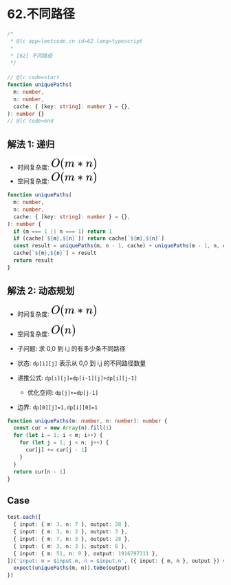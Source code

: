 # 62.不同路径

```ts
/*
 * @lc app=leetcode.cn id=62 lang=typescript
 *
 * [62] 不同路径
 */

// @lc code=start
function uniquePaths(
  m: number,
  n: number,
  cache: { [key: string]: number } = {},
): number {}
// @lc code=end
```

## 解法 1: 递归

- 时间复杂度: <!-- $O(m*n)$ --> <img style="transform: translateY(0.1em); background: white;" src="svg/o-m-multiply-n.svg" alt="O(m*n)">
- 空间复杂度: <!-- $O(m*n)$ --> <img style="transform: translateY(0.1em); background: white;" src="svg/o-m-multiply-n.svg" alt="O(m*n)">

```ts
function uniquePaths(
  m: number,
  n: number,
  cache: { [key: string]: number } = {},
): number {
  if (m === 1 || n === 1) return 1
  if (cache[`${m},${n}`]) return cache[`${m},${n}`]
  const result = uniquePaths(m, n - 1, cache) + uniquePaths(m - 1, n, cache)
  cache[`${m},${n}`] = result
  return result
}
```

## 解法 2: 动态规划

- 时间复杂度: <!-- $O(m*n)$ --> <img style="transform: translateY(0.1em); background: white;" src="svg/o-m-multiply-n.svg" alt="O(m*n)">
- 空间复杂度: <!-- $O(n)$ --> <img style="transform: translateY(0.1em); background: white;" src="svg/o-n.svg" alt="O(n)">

- 子问题: 求 0,0 到 i,j 的有多少条不同路径
- 状态: `dp[i][j]` 表示从 0,0 到 i,j 的不同路径数量
- 递推公式: `dp[i][j]=dp[i-1][j]+dp[i][j-1]`
  - 优化空间: `dp[j]+=dp[j-1]`
- 边界: `dp[0][j]=1,dp[i][0]=1`

```ts
function uniquePaths(m: number, n: number): number {
  const cur = new Array(n).fill(1)
  for (let i = 1; i < m; i++) {
    for (let j = 1; j < n; j++) {
      cur[j] += cur[j - 1]
    }
  }
  return cur[n - 1]
}
```

## Case

```ts
test.each([
  { input: { m: 3, n: 7 }, output: 28 },
  { input: { m: 3, n: 2 }, output: 3 },
  { input: { m: 7, n: 3 }, output: 28 },
  { input: { m: 3, n: 3 }, output: 6 },
  { input: { m: 51, n: 9 }, output: 1916797311 },
])('input: m = $input.m, n = $input.n', ({ input: { m, n }, output }) => {
  expect(uniquePaths(m, n)).toBe(output)
})
```
